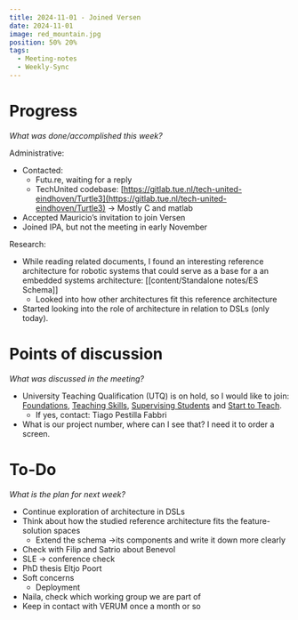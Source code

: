 ```yaml
---
title: 2024-11-01 - Joined Versen
date: 2024-11-01
image: red_mountain.jpg
position: 50% 20%
tags:
  - Meeting-notes
  - Weekly-Sync
---
```


# Progress

_What was done/accomplished this week?_

Administrative:

- Contacted:
    - Futu.re, waiting for a reply
    - TechUnited codebase: [https://gitlab.tue.nl/tech-united-eindhoven/Turtle3](https://gitlab.tue.nl/tech-united-eindhoven/Turtle3) → Mostly C and matlab
- Accepted Mauricio’s invitation to join Versen
- Joined IPA, but not the meeting in early November

Research:

- While reading related documents, I found an interesting reference architecture for robotic systems that could serve as a base for a an embedded systems architecture: [[content/Standalone notes/ES Schema]]
    - Looked into how other architectures fit this reference architecture
- Started looking into the role of architecture in relation to DSLs (only today).

# Points of discussion

_What was discussed in the meeting?_

- University Teaching Qualification (UTQ) is on hold, so I would like to join: [Foundations](https://tuenl.sharepoint.com/sites/intranet-human-resources-management/SitePages//utq-module-foundations.aspx), [Teaching Skills](https://tuenl.sharepoint.com/sites/intranet-human-resources-management/SitePages/utq-module-teaching-skills.aspx), [Supervising Students](https://tuenl.sharepoint.com/sites/intranet-human-resources-management/SitePages/utq-module-supervising.aspx?csf=1&web=1&e=RsPvz7&CID=860f79f0-150d-423f-8de9-205d1029dc36) and [Start to Teach](https://tuenl.sharepoint.com/sites/intranet-human-resources-management/SitePages/teaching-skills-for-phd-candidates.aspx?csf=1&web=1&e=vaB58T&CID=ac33bcdd-a657-45cf-b55f-563090511306).
    - If yes, contact: Tiago Pestilla Fabbri
- What is our project number, where can I see that? I need it to order a screen.

# To-Do

_What is the plan for next week?_

- Continue exploration of architecture in DSLs
- Think about how the studied reference architecture fits the feature-solution spaces
    - Extend the schema →its components and write it down more clearly
- Check with Filip and Satrio about Benevol
- SLE → conference check
- PhD thesis Eltjo Poort
- Soft concerns
    - Deployment
- Naila, check which working group we are part of
- Keep in contact with VERUM once a month or so
